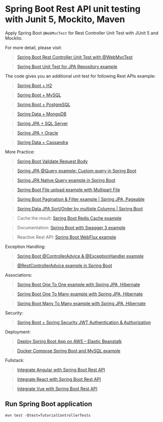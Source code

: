 # Spring Boot Rest API unit testing with Junit 5, Mockito, Maven

Apply Spring Boot <code>@WebMvcTest</code> for Rest Controller Unit Test with JUnit 5 and Mockito.

For more detail, please visit:
> [Spring Boot Rest Controller Unit Test with @WebMvcTest](https://www.bezkoder.com/spring-boot-webmvctest/)

> [Spring Boot Unit Test for JPA Repository example](https://www.bezkoder.com/spring-boot-unit-test-jpa-repo-datajpatest/)

The code gives you an additional unit test for following Rest APIs example:
> [Spring Boot + H2](https://www.bezkoder.com/spring-boot-jpa-h2-example/)

> [Spring Boot + MySQL](https://www.bezkoder.com/spring-boot-jpa-h2-example/)

> [Spring Boot + PostgreSQL](https://www.bezkoder.com/spring-boot-postgresql-example/)

> [Spring Data + MongoDB](https://www.bezkoder.com/spring-boot-mongodb-crud/)

> [Spring JPA + SQL Server](https://www.bezkoder.com/spring-boot-sql-server/)

> [Spring JPA + Oracle](https://www.bezkoder.com/spring-boot-hibernate-oracle/)

> [Spring Data + Cassandra](https://www.bezkoder.com/spring-boot-cassandra-crud/)

More Practice:
> [Spring Boot Validate Request Body](https://www.bezkoder.com/spring-boot-validate-request-body/)

> [Spring JPA @Query example: Custom query in Spring Boot](https://www.bezkoder.com/spring-jpa-query/)

> [Spring JPA Native Query example in Spring Boot](https://www.bezkoder.com/jpa-native-query/)

> [Spring Boot File upload example with Multipart File](https://www.bezkoder.com/spring-boot-file-upload/)

> [Spring Boot Pagination & Filter example | Spring JPA, Pageable](https://www.bezkoder.com/spring-boot-pagination-filter-jpa-pageable/)

> [Spring Data JPA Sort/Order by multiple Columns | Spring Boot](https://www.bezkoder.com/spring-data-sort-multiple-columns/)

> Cache the result: [Spring Boot Redis Cache example](https://www.bezkoder.com/spring-boot-redis-cache-example/)

> Documentation: [Spring Boot with Swagger 3 example](https://www.bezkoder.com/spring-boot-swagger-3/)

> Reactive Rest API: [Spring Boot WebFlux example](https://www.bezkoder.com/spring-boot-webflux-rest-api/)

Exception Handling:
> [Spring Boot @ControllerAdvice & @ExceptionHandler example](https://www.bezkoder.com/spring-boot-controlleradvice-exceptionhandler/)

> [@RestControllerAdvice example in Spring Boot](https://www.bezkoder.com/spring-boot-restcontrolleradvice/)

Associations:
> [Spring Boot One To One example with Spring JPA, Hibernate](https://www.bezkoder.com/jpa-one-to-one/)

> [Spring Boot One To Many example with Spring JPA, Hibernate](https://www.bezkoder.com/jpa-one-to-many/)

> [Spring Boot Many To Many example with Spring JPA, Hibernate](https://www.bezkoder.com/jpa-many-to-many/)

Security:
> [Spring Boot + Spring Security JWT Authentication & Authorization](https://www.bezkoder.com/spring-boot-jwt-authentication/)

Deployment:
> [Deploy Spring Boot App on AWS – Elastic Beanstalk](https://bezkoder.com/deploy-spring-boot-aws-eb/)

> [Docker Compose Spring Boot and MySQL example](https://www.bezkoder.com/docker-compose-spring-boot-mysql/)

Fullstack:
> [Integrate Angular with Spring Boot Rest API](https://www.bezkoder.com/integrate-angular-spring-boot/)

> [Integrate React with Spring Boot Rest API](https://www.bezkoder.com/integrate-reactjs-spring-boot/)

> [Integrate Vue with Spring Boot Rest API](https://www.bezkoder.com/integrate-vue-spring-boot/)

## Run Spring Boot application

```
mvn test -Dtest=TutorialControllerTests
```
